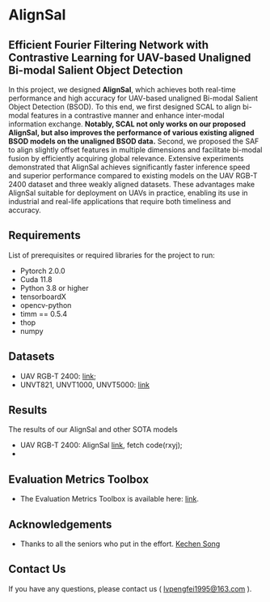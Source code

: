 # AlignSal
## Efficient Fourier Filtering Network with Contrastive Learning for UAV-based Unaligned Bi-modal Salient Object Detection
In this project, we designed **AlignSal**, which achieves both real-time performance and high accuracy for UAV-based unaligned Bi-modal Salient Object Detection (BSOD). To this end, we first designed SCAL to align bi-modal features in a contrastive manner and enhance inter-modal information exchange. **Notably, SCAL not only works on our proposed AlignSal, but also improves the performance of various existing aligned BSOD models on the unaligned BSOD data.** Second, we proposed the SAF to align slightly offset features in multiple dimensions and facilitate bi-modal fusion by efficiently acquiring global relevance. Extensive experiments demonstrated that AlignSal achieves significantly faster inference speed and superior performance compared to existing models on the UAV RGB-T 2400 dataset and three weakly aligned datasets. These advantages make AlignSal suitable for deployment on UAVs in practice, enabling its use in industrial and real-life applications that require both timeliness and accuracy.

## Requirements

List of prerequisites or required libraries for the project to run:

- Pytorch 2.0.0
- Cuda 11.8
- Python 3.8 or higher
- tensorboardX
- opencv-python
- timm == 0.5.4
- thop
- numpy

## Datasets
- UAV RGB-T 2400: [link](https://github.com/VDT-2048/UAV-RGB-T-2400); 
- UNVT821, UNVT1000, UNVT5000: [link](https://github.com/lz118/Deep-Correlation-Network)

## Results
The results of our AlignSal and other SOTA models
- UAV RGB-T 2400:
AlignSal [link](https://pan.baidu.com/s/1M2xWybKfdOV3GLhnxFQlQg?pwd=rxyj), fetch code(rxyj);
-

## Evaluation Metrics Toolbox
- The Evaluation Metrics Toolbox is available here: [link](https://github.com/jiwei0921/Saliency-Evaluation-Toolbox).

## Acknowledgements
- Thanks to all the seniors who put in the effort. [Kechen Song](https://github.com/VDT-2048?tab=repositories)

## Contact Us
If you have any questions, please contact us ( lvpengfei1995@163.com ).
